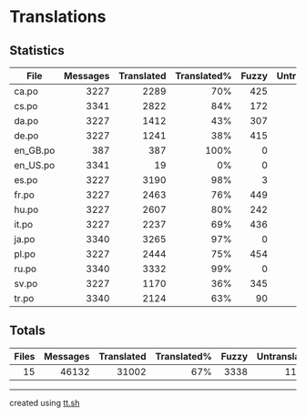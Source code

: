 # Translations

## Statistics

File | Messages | Translated | Translated% | Fuzzy | Untranslated
--- | --: | --: | --: | --: | --:
ca.po | 3227 | 2289| 70% | 425 | 513
cs.po | 3341 | 2822| 84% | 172 | 347
da.po | 3227 | 1412| 43% | 307 | 1508
de.po | 3227 | 1241| 38% | 415 | 1571
en_GB.po | 387 | 387| 100% | 0 | 0
en_US.po | 3341 | 19| 0% | 0 | 3322
es.po | 3227 | 3190| 98% | 3 | 34
fr.po | 3227 | 2463| 76% | 449 | 315
hu.po | 3227 | 2607| 80% | 242 | 378
it.po | 3227 | 2237| 69% | 436 | 554
ja.po | 3340 | 3265| 97% | 0 | 75
pl.po | 3227 | 2444| 75% | 454 | 329
ru.po | 3340 | 3332| 99% | 0 | 8
sv.po | 3227 | 1170| 36% | 345 | 1712
tr.po | 3340 | 2124| 63% | 90 | 1126

## Totals

Files | Messages | Translated | Translated% | Fuzzy | Untranslated
--: | --: | --: | --: | --: | --:
15 | 46132 | 31002 | 67% | 3338 | 11792

---

created using [tt.sh](https://github.com/celerini/scripts/blob/master/tt.sh)
